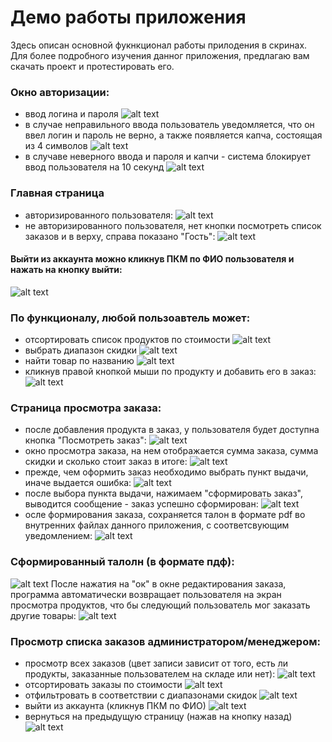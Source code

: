 # Демо работы приложения
Здесь описан основной фукнкционал работы прилодения в скринах. Для более подробного изучения данног приложения, предлагаю вам скачать проект и протестировать его.

### Окно авторизации:
- ввод логина и пароля
![alt text](/docs/image/image.png)
- в случае неправильного ввода пользователь уведомляется, что он ввел логин и пароль не верно, а также появляется капча, состоящая из 4 символов
![alt text](/docs/image/image-17.png)
- в случаве неверного ввода и пароля и капчи - система блокирует ввод пользователя на 10 секунд
![alt text](/docs/image/image-18.png)

### Главная страница 
- авторизированного пользователя:
![alt text](/docs/image/image-1.png)
- не авторизированного пользователя, нет кнопки посмотреть список заказов и в верху, справа показано "Гость":
![alt text](/docs/image/image-3.png)

#### Выйти из аккаунта можно кликнув ПКМ по ФИО пользователя и нажать на кнопку выйти:
![alt text](/docs/image/image-2.png)

### По функционалу, любой пользоавтель может:
- отсортировать список продуктов по стоимости 
![alt text](/docs/image/image-19.png)
- выбрать диапазон скидки
![alt text](/docs/image/image-20.png)
- найти товар по названию
![alt text](/docs/image/image-21.png)
- кликнув правой кнопкой мыши по продукту и добавить его в заказ:
![alt text](/docs/image/image-4.png)

### Страница просмотра заказа:
- после добавления продукта в заказ, у пользователя будет доступна кнопка "Посмотреть заказ":
![alt text](/docs/image/image-5.png)
- окно просмотра заказа, на нем отображается сумма заказа, сумма скидки и сколько стоит заказ в итоге:
![alt text](/docs/image/image-6.png)
- прежде, чем оформить заказ необходимо выбрать пункт выдачи, иначе выдается ошибка:
![alt text](/docs/image/image-7.png)
- после выбора пункта выдачи, нажимаем  "сформировать заказ", выводится сообщение - заказ успешно сформирован:
![alt text](/docs/image/image-8.png)
 - осле формирования заказа, сохраняется талон в формате pdf во внутренних файлах данного приложения, с соответсвующим уведомлением:
![alt text](/docs/image/image-9.png)

### Сформированный талолн (в формате пдф):
![alt text](/docs/image/image-11.png)
После нажатия на "ок" в окне редактирования заказа, программа автоматически возвращает пользователя на экран просмотра продуктов, что бы следующий пользователь мог заказать другие товары:
![alt text](/docs/image/image-10.png)

### Просмотр списка заказов администратором/менеджером:
- просмотр всех заказов (цвет записи зависит от того, есть ли продукты, заказанные пользователем на складе или нет):
![alt text](/docs/image/image-12.png)
- отсортировать заказы по стоимости
![alt text](/docs/image/image-13.png)
- отфильтровать в соответствии с диапазонами скидок
![alt text](/docs/image/image-14.png)
- выйти из аккаунта (кликнув ПКМ по ФИО)
![alt text](/docs/image/image-15.png)
- вернуться на предыдущую страницу (нажав на кнопку назад)
![alt text](/docs/image/image-16.png)
